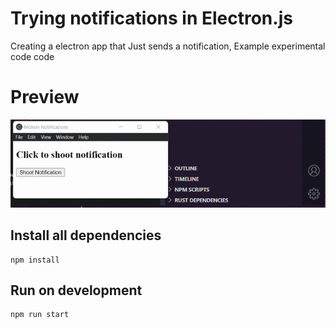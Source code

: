 # Trying notifications in Electron.js
Creating a electron app that Just sends a notification, Example experimental code code

# Preview
![](preview.gif)    
## Install all dependencies
```
npm install
```

## Run on development 
```
npm run start
```